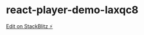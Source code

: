 # react-player-demo-laxqc8

[Edit on StackBlitz ⚡️](https://stackblitz.com/edit/react-player-demo-laxqc8)